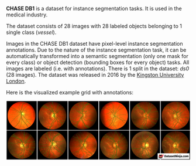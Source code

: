**CHASE DB1** is a dataset for instance segmentation tasks. It is used in the medical industry.

The dataset consists of 28 images with 28 labeled objects belonging to 1 single class (*vessel*).

Images in the CHASE DB1 dataset have pixel-level instance segmentation annotations. Due to the nature of the instance segmentation task, it can be automatically transformed into a semantic segmentation (only one mask for every class) or object detection (bounding boxes for every object) tasks. All images are labeled (i.e. with annotations). There is 1 split in the dataset: *ds0* (28 images). The dataset was released in 2016 by the [Kingston University London](https://www.kingston.ac.uk/).

Here is the visualized example grid with annotations:

<img src="https://github.com/dataset-ninja/chase-db1/raw/main/visualizations/horizontal_grid.png">
